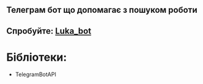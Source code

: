 ## Телеграм бот що допомагає з пошуком роботи
## Спробуйте: [Luka_bot](@Rukshenas_Eugene_bot)


# Бібліотеки:
- TelegramBotAPI
